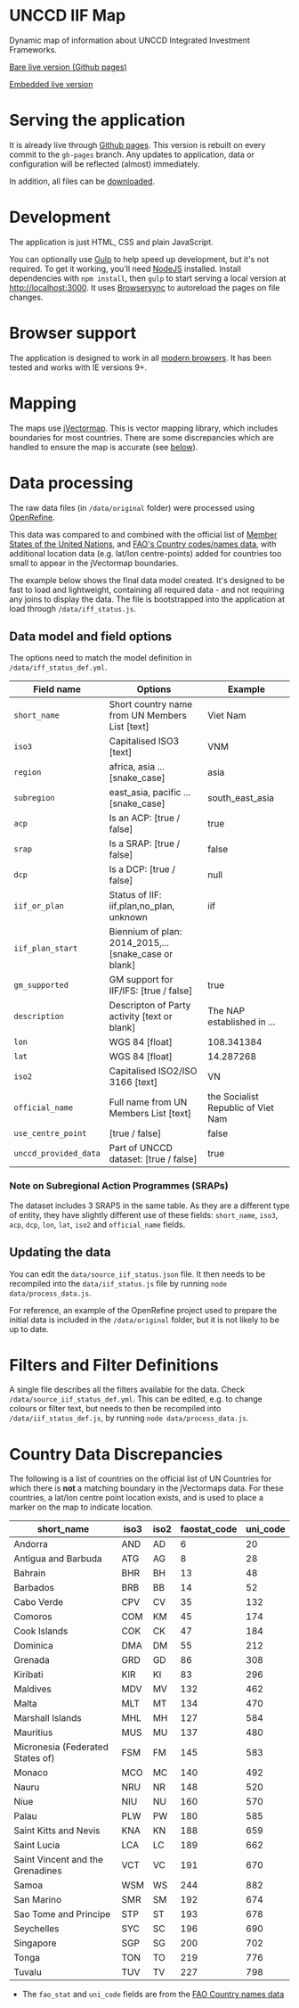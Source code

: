 # UNCCD IIF Map

Dynamic map of information about UNCCD Integrated Investment Frameworks.

[Bare live version (Github pages)](http://unccd.github.io/iif_map)

[Embedded live version](http://www.unccd.int/en/programmes/Capacity-building/CBW/Resources/Pages/IIF-Map.aspx)

# Serving the application

It is already live through [Github pages](http://unccd.github.io/iif_map). This version is rebuilt on every commit to the `gh-pages` branch. Any updates to application, data or configuration will be reflected (almost) immediately.

In addition, all files can be [downloaded](https://github.com/unccd/iif_map/archive/gh-pages.zip).

# Development

The application is just HTML, CSS and plain JavaScript. 

You can optionally use [Gulp](http://gulpjs.com/) to help speed up development, but it's not required. To get it working, you'll need [NodeJS](https://nodejs.org/) installed. Install dependencies with `npm install`, then `gulp` to start serving a local version at <http://localhost:3000>. It uses [Browsersync](http://www.browsersync.io/) to autoreload the pages on file changes.

# Browser support

The application is designed to work in all [modern browsers](http://browsehappy.com/). It has been tested and works with IE versions 9+.

# Mapping

The maps use [jVectormap](http://jvectormap.com/). This is vector mapping library, which includes boundaries for most countries. There are some discrepancies which are handled to ensure the map is accurate (see [below](#country_data_discrepancies)).

# Data processing

The raw data files (in `/data/original` folder) were processed using [OpenRefine](http://openrefine.org). 

This data was compared to and combined with the official list of [Member States of the United Nations](http://un.org/en/members/), and [FAO's Country codes/names data](http://www.fao.org/countryprofiles/iso3list/en/), with additional location data (e.g. lat/lon centre-points) added for countries too small to appear in the jVectormap boundaries.

The example below shows the final data model created. It's designed to be fast to load and lightweight, containing all required data - and not requiring any joins to display the data. The file is bootstrapped into the application at load through `/data/iff_status.js`.

## Data model and field options

The options need to match the model definition in `/data/iff_status_def.yml`.

Field name            | Options                                              | Example
---                   | ---                                                  | ---
`short_name`          | Short country name from UN Members List [text]       | Viet Nam
`iso3`                | Capitalised ISO3 [text]                              | VNM
`region`              | africa, asia ... [snake_case]                        | asia
`subregion`           | east_asia, pacific ... [snake_case]                  | south_east_asia
`acp`                 | Is an ACP: [true / false]                            | true
`srap`                | Is a SRAP: [true / false]                            | false
`dcp`                 | Is a DCP: [true / false]                             | null
`iif_or_plan`         | Status of IIF: iif,plan,no_plan, unknown             | iif
`iif_plan_start`      | Biennium of plan: 2014_2015,...[snake_case or blank] |
`gm_supported`        | GM support for IIF/IFS: [true / false]               | true
`description`         | Descripton of Party activity [text or blank]         | The NAP established in ...
`lon`                 | WGS 84 [float]                                       | 108.341384
`lat`                 | WGS 84 [float]                                       | 14.287268
`iso2`                | Capitalised ISO2/ISO 3166 [text]                     | VN
`official_name`       | Full name from UN Members List [text]                | the Socialist Republic of Viet Nam
`use_centre_point`    | [true / false]                                       | false
`unccd_provided_data` | Part of UNCCD dataset: [true / false]                | true

### Note on Subregional Action Programmes (SRAPs)

The dataset includes 3 SRAPS in the same table. As they are a different type of entity, they have slightly different use of these fields: `short_name`, `iso3`, `acp`, `dcp`, `lon`, `lat`, `iso2` and `official_name` fields.

## Updating the data

You can edit the `data/source_iif_status.json` file. It then needs to be recompiled into the `data/iif_status.js` file by running `node data/process_data.js`.

For reference, an example of the OpenRefine project used to prepare the initial data is included in the `/data/original` folder, but it is not likely to be up to date. 

# Filters and Filter Definitions

A single file describes all the filters available for the data. Check `/data/source_iif_status_def.yml`. This can be edited, e.g. to change colours or filter text, but needs to then be recompiled into `/data/iif_status_def.js`, by running `node data/process_data.js`.


# Country Data Discrepancies

The following is a list of countries on the official list of UN Countries for which there is **not** a matching boundary in the jVectormaps data. For these countries, a lat/lon centre point location exists, and is used to place a marker on the map to indicate location.

short_name|iso3|iso2|faostat_code|uni_code
----------|----|----|------------|--------
Andorra|AND|AD|6|20
Antigua and Barbuda|ATG|AG|8|28
Bahrain|BHR|BH|13|48
Barbados|BRB|BB|14|52
Cabo Verde|CPV|CV|35|132
Comoros|COM|KM|45|174
Cook Islands|COK|CK|47|184
Dominica|DMA|DM|55|212
Grenada|GRD|GD|86|308
Kiribati|KIR|KI|83|296
Maldives|MDV|MV|132|462
Malta|MLT|MT|134|470
Marshall Islands|MHL|MH|127|584
Mauritius|MUS|MU|137|480
Micronesia (Federated States of)|FSM|FM|145|583
Monaco|MCO|MC|140|492
Nauru|NRU|NR|148|520
Niue|NIU|NU|160|570
Palau|PLW|PW|180|585
Saint Kitts and Nevis|KNA|KN|188|659
Saint Lucia|LCA|LC|189|662
Saint Vincent and the Grenadines|VCT|VC|191|670
Samoa|WSM|WS|244|882
San Marino|SMR|SM|192|674
Sao Tome and Principe|STP|ST|193|678
Seychelles|SYC|SC|196|690
Singapore|SGP|SG|200|702
Tonga|TON|TO|219|776
Tuvalu|TUV|TV|227|798

* The `fao_stat` and `uni_code` fields are from the [FAO Country names data](http://www.fao.org/countryprofiles/iso3list/en/)

